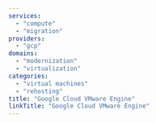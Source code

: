 ```yaml
---
services:
  - "compute"
  - "migration"
providers:
  - "gcp"
domains:
  - "modernization"
  - "virtualization"
categories: 
  - "virtual machines"
  - "rehosting"
title: "Google Cloud VMware Engine"
linkTitle: "Google Cloud VMware Engine"
---
```

